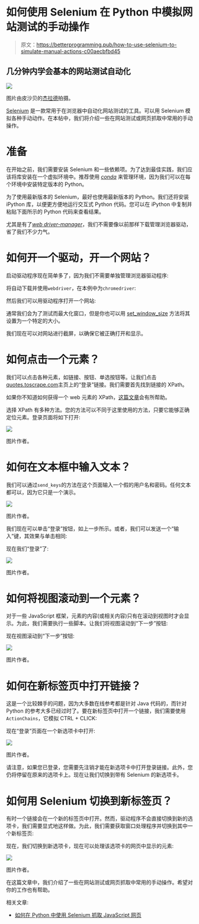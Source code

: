 # 如何使用 Selenium 在 Python 中模拟网站测试的手动操作

> 原文：<https://betterprogramming.pub/how-to-use-selenium-to-simulate-manual-actions-c00aecbfbd45>

## 几分钟内学会基本的网站测试自动化

![](img/ab7fcfa7f6768c65c2a48f701d8a4bbc.png)

图片由皮沙贝的[杰拉德](https://pixabay.com/photos/turn-on-switch-off-energy-power-2933016/)拍摄。

[Selenium](https://www.selenium.dev/) 是一款常用于在浏览器中自动化网站测试的工具。可以用 Selenium 模拟各种手动动作。在本帖中，我们将介绍一些在网站测试或网页抓取中常用的手动操作。

# 准备

在开始之前，我们需要安装 Selenium 和一些依赖项。为了达到最佳实践，我们应该将库安装在一个虚拟环境中。推荐使用 [*conda*](https://medium.com/codex/how-to-create-virtual-environments-with-venv-and-conda-in-python-31814c0a8ec2) 来管理环境，因为我们可以在每个环境中安装特定版本的 Python。

为了使用最新版本的 Selenium，最好也使用最新版本的 Python。我们还将安装 iPython 库，以便更方便地运行交互式 Python 代码。您可以在 iPython 中复制并粘贴下面所示的 Python 代码来查看结果。

尤其是有了[*web driver-manager*](https://pypi.org/project/webdriver-manager/)，我们不需要像以前那样下载管理浏览器驱动，省了我们不少力气。

# 如何开一个驱动，开一个网站？

启动驱动程序现在简单多了，因为我们不需要单独管理浏览器驱动程序:

将自动下载并使用`webdriver`，在本例中为`chromedriver`:

然后我们可以用驱动程序打开一个网站:

通常我们会为了测试而最大化窗口，但是你也可以用 [set_window_size](https://www.selenium.dev/documentation/webdriver/browser/windows/#set-window-size) 方法将其设置为一个特定的大小。

我们现在可以对网站进行截屏，以确保它被正确打开和显示。

# 如何点击一个元素？

我们可以点击各种元素，如链接、按钮、单选按钮等。让我们点击[quotes.toscrape.com](https://quotes.toscrape.com/)主页上的“登录”链接。我们需要首先找到链接的 XPath。

如果你不知道如何获得一个 web 元素的 XPath，[这篇文章](https://lynn-kwong.medium.com/simple-web-scraping-using-requests-beautiful-soup-and-lxml-in-python-4f5903c67db2)会有所帮助。

选择 XPath 有多种方法。您的方法可以不同于这里使用的方法，只要它能够正确定位元素。登录页面将如下打开:

![](img/6c3458e2f28bc05b6b63efba95622e26.png)

图片作者。

# 如何在文本框中输入文本？

我们可以通过`send_keys`的方法在这个页面输入一个假的用户名和密码。任何文本都可以，因为它只是一个演示。

![](img/5d8fe8c1481fa1e5f9158bbfb3d473ab.png)

图片作者。

我们现在可以单击“登录”按钮，如上一步所示。或者，我们可以发送一个“输入”键，其效果与单击相同:

现在我们“登录”了:

![](img/19dff1aa295aa57badcc0551cabcf7aa.png)

图片作者。

# 如何将视图滚动到一个元素？

对于一些 JavaScript 框架，元素的内容(或相关内容)只有在滚动到视图时才会显示。为此，我们需要执行一些脚本。让我们将视图滚动到“下一步”按钮:

现在视图滚动到“下一步”按钮:

![](img/1f95da291b4e403037281dd17a305293.png)

图片作者。

# 如何在新标签页中打开链接？

这是一个比较棘手的问题，因为大多数在线参考都是针对 Java 代码的，而针对 Python 的参考大多已经过时了。要在新标签页中打开一个链接，我们需要使用`ActionChains`，它模拟 CTRL + CLICK:

现在“登录”页面在一个新选项卡中打开:

![](img/278902ec43c6937ddc2166304c2071e6.png)

图片作者。

请注意，如果您已登录，您需要先注销才能在新选项卡中打开登录链接。此外，您仍将停留在原来的选项卡上。现在让我们切换到带有 Selenium 的新选项卡。

# 如何用 Selenium 切换到新标签页？

有时一个链接会在一个新的标签页中打开。然而，驱动程序不会直接切换到新的选项卡，我们需要显式地这样做。为此，我们需要获取窗口处理程序并切换到其中一个新标签页:

现在，我们切换到新选项卡，现在可以处理该选项卡的网页中显示的元素:

![](img/385f73eca51aa1fecd9c518f61cb8f99.png)

图片作者。

在这篇文章中，我们介绍了一些在网站测试或网页抓取中常用的手动操作。希望对你的工作也有帮助。

相关文章:

*   [如何在 Python 中使用 Selenium 抓取 JavaScript 网页](https://lynn-kwong.medium.com/how-to-scrape-javascript-webpages-using-selenium-in-python-21d56731bb1f)